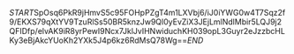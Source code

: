 $START$SpOsq6PkR9jHmvS5c95FOHpPZgT4m1LXVbj6/iJ0iYWG0w4T7Sqz2f9/EKXS79qXtYV9TzuRlSs50BR5knzJw9Ql0yEvZiX3JEjLmlNdlMbir5LQJ9j2QFIDfp/elvAK9iR8yrPewI9Ncx7JklJvIHNwiduchKH039opL3Guyr2eJzzbcHLKy3eBjAkcYUoKh2YXk5J4p6kz6RdMsQ78Wg==$END$